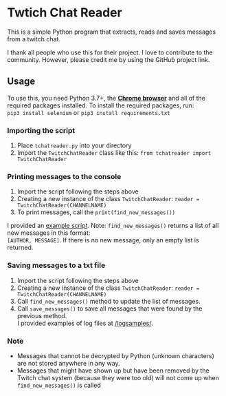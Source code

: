 # Twtich Chat Reader

This is a simple Python program that extracts, reads and saves messages from a twitch chat.

I thank all people who use this for their project. I love to contribute to the community. However, please credit me by using the GitHub project link.

## Usage

To use this, you need Python 3.7+, the [**Chrome browser**](https://www.google.com/intl/en_en/chrome/) and all of the required packages installed.
To install the required packages, run: 
<br>`pip3 install selenium` or `pip3 install requirements.txt`

### Importing the script
1. Place `tchatreader.py` into your directory
2. Import the `TwitchChatReader` class like this: `from tchatreader import TwitchChatReader`

### Printing messages to the console
1. Import the script following the steps above
2. Creating a new instance of the class `TwitchChatReader`: `reader = TwitchChatReader(CHANNELNAME)`
3. To print messages, call the `print(find_new_messages())`

I provided an [example script](https://github.com/GiorDior/Twitch-Chat-Reader/blob/main/examplescript.py).
Note: `find_new_messages()` returns a list of all new messages in this format: <br>`[AUTHOR, MESSAGE]`.
If there is no new message, only an empty list is returned.

### Saving messages to a txt file
1. Import the script following the steps above
2. Creating a new instance of the class `TwitchChatReader`: `reader = TwitchChatReader(CHANNELNAME)`
3. Call `find_new_messages()` method to update the list of messages.
4. Call `save_messages()` to save all messages that were found by the previous method.
<br> I provided examples of log files at [/logsamples/](https://github.com/GiorDior/Twitch-Chat-Reader/tree/main/logsamples).

### Note
- Messages that cannot be decrypted by Python (unknown characters) are not stored anywhere in any way.
- Messages that might have shown up but have been removed by the Twitch chat system (because they were too old) will not come up when `find_new_messages()` is called
